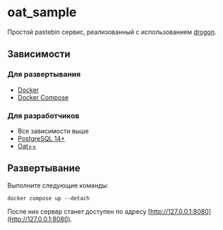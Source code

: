 # oat_sample

Простой pastebin сервис, реализованный с использованием [drogon](https://github.com/oatpp/oatpp).

## Зависимости

### Для развертывания

* [Docker](https://docs.docker.com/engine/install/)
* [Docker Compose](https://docs.docker.com/compose/install/)

### Для разработчиков

* Все зависимости выше
* [PostgreSQL 14+](https://www.postgresql.org/download/linux/ubuntu/)
* [Oat++](https://oatpp.io/docs/start/)

## Развертывание

Выполните следующие команды:

```shell
docker compose up --detach
```

После них сервер станет доступен по адресу [http://127.0.0.1:8080](http://127.0.0.1:8080).
